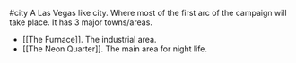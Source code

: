 #city 
A Las Vegas like city. Where most of the first arc of the campaign will take place. It has 3 major towns/areas.
- [[The Furnace]]. The industrial area.
- [[The Neon Quarter]]. The main area for night life.